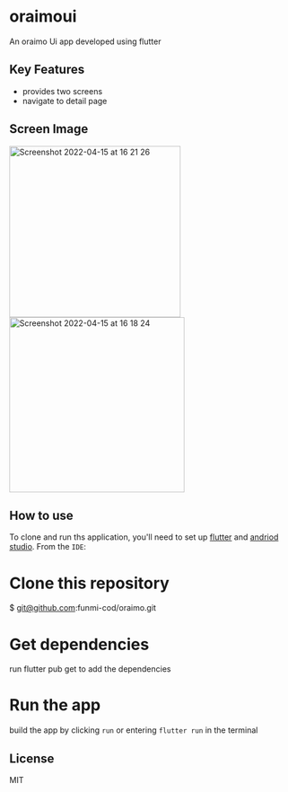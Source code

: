# oraimoui

An oraimo Ui app developed using flutter

## Key Features
- provides two screens
- navigate to detail page


## Screen Image
<img width="305" alt="Screenshot 2022-04-15 at 16 21 26" src="https://user-images.githubusercontent.com/62282706/163651979-2a2e2c07-b417-4f6c-9d16-864492a9a6d0.png">  <img width="312" alt="Screenshot 2022-04-15 at 16 18 24" src="https://user-images.githubusercontent.com/62282706/163652026-83e2886d-37a7-4e21-af6e-8ab60e7aa8ce.png">




## How to use
To clone and run ths application, you'll need to set up [flutter](https://docs.flutter.dev/get-started/install) and [andriod studio](https://developer.android.com/studio).
From the `IDE`:
 # Clone this repository
 $ git@github.com:funmi-cod/oraimo.git
 
 # Get dependencies
 run flutter pub get to add the dependencies
 
 # Run the app
 build the app by clicking `run` or entering `flutter run` in the terminal 

## License
MIT

